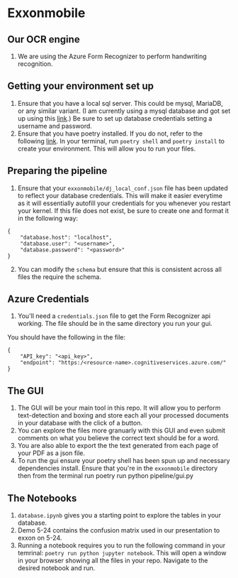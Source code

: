 
# Exxonmobile

## Our OCR engine

1. We are using the Azure Form Recognizer to perform handwriting recognition. 

## Getting your environment set up

1. Ensure that you have a local sql server. This could be mysql, MariaDB, or any similar variant.
 (I am currently using a mysql database and got set up using this [link](https://dev.mysql.com/downloads/mysql/).)
 Be sure to set up database credentials setting a username and password.
2. Ensure that you have poetry installed. If you do not, refer to the following [link](https://python-poetry.org/docs/#installing-with-the-official-installer:~:text=its%20own%20environment.-,Install,-Poetry). In your terminal, run `poetry shell` and `poetry install` to create your environment. This will allow you to run your files.

## Preparing the pipeline

1. Ensure that your `exxonmobile/dj_local_conf.json` file has been updated to reflect your database credentials. This will make it easier everytime as it will essentially autofill your credentials for you whenever you restart your kernel. If this file does not exist, be sure to create one and format it in the following way:

```
{
    "database.host": "localhost",
    "database.user": "<username>",
    "database.password": "<password>"
}
```

2. You can modify the `schema` but ensure that this is consistent across all files the require the schema.

## Azure Credentials

1. You'll need a `credentials.json` file to get the Form Recognizer api working. The file should be in the same directory you run your gui. 

You should have the following in the file:

```
{
    "API_key": "<api_key>",
    "endpoint": "https:/<resource-name>.cognitiveservices.azure.com/"
}
```

## The GUI

1. The GUI will be your main tool in this repo. It will allow you to perform text-detection and boxing and store each all your processed documents in your database with the click of a button.
2. You can explore the files more granuarly with this GUI and even submit comments on what you believe the correct text should be for a word.
3. You are also able to export the the text generated from each page of your PDF as a json file.
4. To run the gui ensure your poetry shell has been spun up and necessary dependencies install. Ensure that you're in the `exxonmobile` directory then from the terminal run poetry run python pipeline/gui.py

## The Notebooks

1. `database.ipynb` gives you a starting point to explore the tables in your database. 
2. Demo 5-24 contains the confusion matrix used in our presentation to exxon on 5-24. 
2. Running a notebook requires you to run the following command in your temrinal: `poetry run python jupyter notebook`. This will open a window in your browser showing all the files in your repo. Navigate to the desired notebook and run.  
